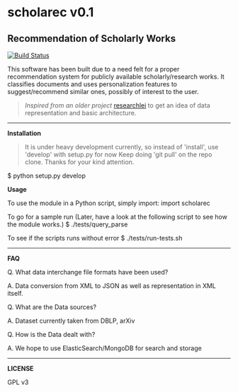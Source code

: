 scholarec v0.1
==============
Recommendation of Scholarly Works 
---------------------------------

[![Build Status](https://travis-ci.org/arcolife/scholarec.png?branch=master)](https://travis-ci.org/arcolife/scholarec)

This software has been built due to a need felt for a proper recommendation system for publicly available scholarly/research works. It classifies documents and uses personalization features to suggest/recommend similar ones, possibly of interest to the user.

> *Inspired from an older project* [researchlei](http://cs.stanford.edu/people/karpathy/researchlei/ "BSD Licensed") to get an idea of data representation and basic architecture.

***

**Installation**

> It is under heavy development currently, so instead of 'install', use 'develop' with setup.py for now 
> Keep doing 'git pull' on the repo clone. Thanks for your kind attention.

$ python setup.py develop


**Usage**

To use the module in a Python script, simply import:
import scholarec

To go for a sample run (Later, have a look at the following script to see how the module works.)
$ ./tests/query_parse

To see if the scripts runs without error
$ ./tests/run-tests.sh

***

**FAQ**

Q. What data interchange file formats have been used?

A. Data conversion from XML to JSON as well as representation in XML itself.


Q. What are the Data sources? 

A. Dataset currently taken from DBLP, arXiv


Q. How is the Data dealt with?

A. We hope to use ElasticSearch/MongoDB for search and storage

***

**LICENSE**

GPL v3